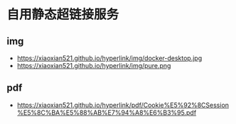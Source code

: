 # 自用静态超链接服务

## img

- https://xiaoxian521.github.io/hyperlink/img/docker-desktop.jpg
- https://xiaoxian521.github.io/hyperlink/img/pure.png

## pdf

- https://xiaoxian521.github.io/hyperlink/pdf/Cookie%E5%92%8CSession%E5%8C%BA%E5%88%AB%E7%94%A8%E6%B3%95.pdf
